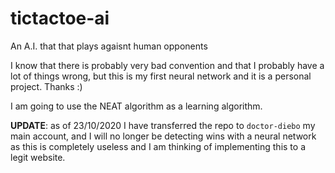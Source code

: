 # tictactoe-ai

An A.I. that that plays agaisnt human opponents

I know that there is probably very bad convention and that I probably have a lot of things wrong, but this is my first neural network and it is a personal project. Thanks :)

I am going to use the NEAT algorithm as a learning algorithm.

**UPDATE**: as of 23/10/2020 I have transferred the repo to `doctor-diebo` my main account, and I will no longer be detecting wins with a neural network as this is completely useless and I am thinking of implementing this to a legit website.
